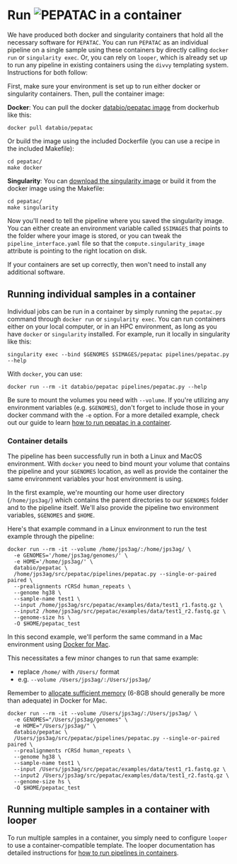 # Run <img src="../../img/pepatac_logo_black.svg" alt="PEPATAC" class="img-fluid" style="max-height:35px; margin-top:-15px; margin-bottom:-10px"> in a container

We have produced both docker and singularity containers that hold all the necessary software for `PEPATAC`. You can run `PEPATAC` as an individual pipeline on a single sample using these containers by directly calling `docker run` or `singularity exec`. Or, you can rely on `looper`, which is already set up to run any pipeline in existing containers using the `divvy` templating system. Instructions for both follow: 

First, make sure your environment is set up to run either docker or singularity containers. Then, pull the container image:

**Docker**: You can pull the docker [databio/pepatac image](https://hub.docker.com/r/databio/pepatac/) from dockerhub like this:

```
docker pull databio/pepatac
```

Or build the image using the included Dockerfile (you can use a recipe in the included Makefile):
```
cd pepatac/
make docker
```

**Singularity**: You can [download the singularity image](http://big.databio.org/simages/pepatac) or build it from the docker image using the Makefile:
```
cd pepatac/
make singularity
```

Now you'll need to tell the pipeline where you saved the singularity image. You can either create an environment variable called `$SIMAGES` that points to the folder where your image is stored, or you can tweak the `pipeline_interface.yaml` file so that the `compute.singularity_image` attribute is pointing to the right location on disk.

If your containers are set up correctly, then won't need to install any additional software. 

## Running individual samples in a container

Individual jobs can be run in a container by simply running the `pepatac.py` command through `docker run` or `singularity exec`. You can run containers either on your local computer, or in an HPC environment, as long as you have `docker` or `singularity` installed. For example, run it locally in singularity like this:
```
singularity exec --bind $GENOMES $SIMAGES/pepatac pipelines/pepatac.py --help
```

With `docker`, you can use:
```
docker run --rm -it databio/pepatac pipelines/pepatac.py --help
```
Be sure to mount the volumes you need with `--volume`. If you're utilizing any environment variables (e.g. `$GENOMES`), don't forget to include those in your docker command with the `-e` option. For a more detailed example, check out our guide to learn [how to run pepatac in a container](howto/use-container.md).

### Container details 

The pipeline has been successfully run in both a Linux and MacOS environment. With `docker` you need to bind mount your volume that contains the pipeline and your `$GENOMES` location, as well as provide the container the same environment variables your host environment is using.

In the first example, we're mounting our home user directory (`/home/jps3ag/`) which contains the parent directories to our `$GENOMES` folder and to the pipeline itself. We'll also provide the pipeline two environment variables, `$GENOMES` and `$HOME`.

Here's that example command in a Linux environment to run the test example through the pipeline:
```
docker run --rm -it --volume /home/jps3ag/:/home/jps3ag/ \
  -e GENOMES='/home/jps3ag/genomes/' \
  -e HOME='/home/jps3ag/' \
  databio/pepatac \
  /home/jps3ag/src/pepatac/pipelines/pepatac.py --single-or-paired paired \
  --prealignments rCRSd human_repeats \
  --genome hg38 \
  --sample-name test1 \
  --input /home/jps3ag/src/pepatac/examples/data/test1_r1.fastq.gz \
  --input2 /home/jps3ag/src/pepatac/examples/data/test1_r2.fastq.gz \
  --genome-size hs \
  -O $HOME/pepatac_test
```

In this second example, we'll perform the same command in a Mac environment using [Docker for Mac](https://docs.docker.com/v17.12/docker-for-mac/install/). 

This necessitates a few minor changes to run that same example:

- replace `/home/` with `/Users/` format
- e.g. `--volume /Users/jps3ag/:/Users/jps3ag/`

Remember to [allocate sufficient memory](https://docs.docker.com/docker-for-mac/#advanced) (6-8GB should generally be more than adequate) in Docker for Mac.

```
docker run --rm -it --volume /Users/jps3ag/:/Users/jps3ag/ \
  -e GENOMES="/Users/jps3ag/genomes" \
  -e HOME="/Users/jps3ag/" \
  databio/pepatac \
  /Users/jps3ag/src/pepatac/pipelines/pepatac.py --single-or-paired paired \
  --prealignments rCRSd human_repeats \
  --genome hg38 \
  --sample-name test1 \
  --input /Users/jps3ag/src/pepatac/examples/data/test1_r1.fastq.gz \
  --input2 /Users/jps3ag/src/pepatac/examples/data/test1_r2.fastq.gz \
  --genome-size hs \
  -O $HOME/pepatac_test
```

## Running multiple samples in a container with looper

To run multiple samples in a container, you simply need to configure `looper` to use a container-compatible template. The looper documentation has detailed instructions for [how to run pipelines in containers](http://code.databio.org/looper/containers/).